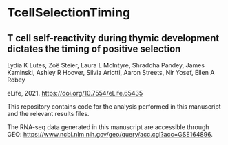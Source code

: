 # TcellSelectionTiming

## T cell self-reactivity during thymic development dictates the timing of positive selection
Lydia K Lutes, Zoë Steier, Laura L McIntyre, Shraddha Pandey, James Kaminski, Ashley R Hoover, Silvia Ariotti, Aaron Streets, Nir Yosef, Ellen A Robey

eLife, 2021. https://doi.org/10.7554/eLife.65435

This repository contains code for the analysis performed in this manuscript and the relevant results files.

The RNA-seq data generated in this manuscript are accessible through GEO: https://www.ncbi.nlm.nih.gov/geo/query/acc.cgi?acc=GSE164896.
